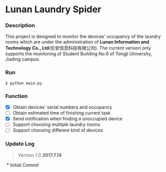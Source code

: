 # Lunan Laundry Spider

### Description

This project is designed to monitor the devices' occupancy of the laundry rooms which are under the administration of **Lunan Information and Technology Co., Ltd**(伦安信息科技有限公司). The current version only supports the monitoring of Student Building No.6 of Tongji University, Jiading campus.

### Run

```
$ python main.py
```

### Function

- [x] Obtain devices' serial numbers and occupancy
- [ ] Obtain estimated time of finishing current task
- [x] Send notification when finding a unoccupied device
- [ ] Support choosing multiple laundry rooms
- [ ] Support choosing different kind of devices

### Update Log

> Version 1.0 		__2017.7.14__

​	* Initial Commit